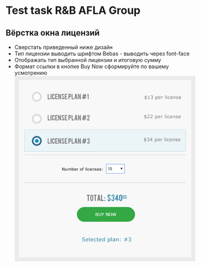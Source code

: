 # Test task R&B AFLA Group

## Вёрстка окна лицензий

- Сверстать приведенный ниже дизайн
- Тип лицензии выводить шрифтом Bebas - выводить через font-face
- Отображать тип выбранной лицензии и итоговую сумму
- Формат ссылки в кнопке Buy Now сформируйте по вашему усмотрению
  <br>
  <img src="img/113.png" alt="Дизайн окна лицензий">
